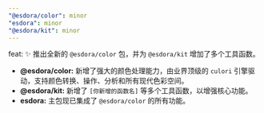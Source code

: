 ```yaml
---
"@esdora/color": minor
"esdora": minor
"@esdora/kit": minor
---
```


feat: ✨ 推出全新的 `@esdora/color` 包，并为 `@esdora/kit` 增加了多个工具函数。

- **@esdora/color:** 新增了强大的颜色处理能力，由业界顶级的 `culori` 引擎驱动，支持颜色转换、操作、分析和所有现代色彩空间。
- **@esdora/kit:** 新增了 `[你新增的函数名]` 等多个工具函数，以增强核心功能。
- **esdora:** 主包现已集成了 `@esdora/color` 的所有功能。
